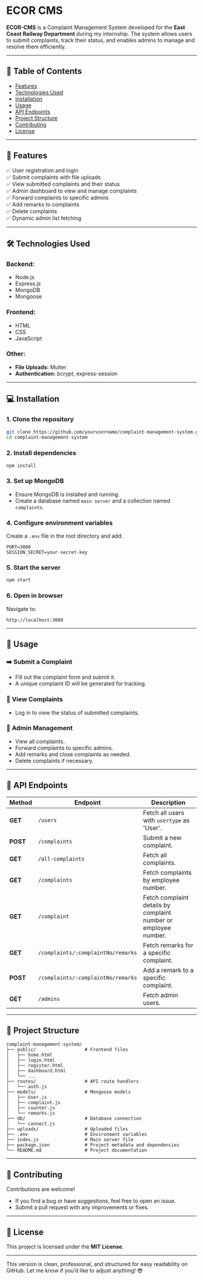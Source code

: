 # ECOR CMS
**ECOR-CMS** is a Complaint Management System developed for the **East Coast Railway Department** during my internship. The system allows users to submit complaints, track their status, and enables admins to manage and resolve them efficiently.

---

## 📖 Table of Contents  
- [Features](#features)  
- [Technologies Used](#technologies-used)  
- [Installation](#installation)  
- [Usage](#usage)  
- [API Endpoints](#api-endpoints)  
- [Project Structure](#project-structure)  
- [Contributing](#contributing)  
- [License](#license)  

---

## 🚀 Features  
✅ User registration and login  
✅ Submit complaints with file uploads  
✅ View submitted complaints and their status  
✅ Admin dashboard to view and manage complaints  
✅ Forward complaints to specific admins  
✅ Add remarks to complaints  
✅ Delete complaints  
✅ Dynamic admin list fetching  

---

## 🛠️ Technologies Used  
### **Backend:**  
- Node.js  
- Express.js  
- MongoDB  
- Mongoose  

### **Frontend:**  
- HTML  
- CSS  
- JavaScript  

### **Other:**  
- **File Uploads:** Multer  
- **Authentication:** bcrypt, express-session  

---

## 💻 Installation  

### 1. Clone the repository  
```bash
git clone https://github.com/yourusername/complaint-management-system.git
cd complaint-management-system
```

### 2. Install dependencies  
```bash
npm install
```

### 3. Set up MongoDB  
- Ensure MongoDB is installed and running.  
- Create a database named `main server` and a collection named `complaints`.  

### 4. Configure environment variables  
Create a `.env` file in the root directory and add:  
```plaintext
PORT=3000  
SESSION_SECRET=your-secret-key  
```

### 5. Start the server  
```bash
npm start
```

### 6. Open in browser  
Navigate to:  
```plaintext
http://localhost:3000
```

---

## 📌 Usage  
### ➡️ **Submit a Complaint**  
- Fill out the complaint form and submit it.  
- A unique complaint ID will be generated for tracking.  

### 🔎 **View Complaints**  
- Log in to view the status of submitted complaints.  

### 🔧 **Admin Management**  
- View all complaints.  
- Forward complaints to specific admins.  
- Add remarks and close complaints as needed.  
- Delete complaints if necessary.  

---

## 🔗 API Endpoints  

| Method | Endpoint | Description |
|--------|----------|-------------|
| **GET** | `/users` | Fetch all users with `usertype` as 'User'. |
| **POST** | `/complaints` | Submit a new complaint. |
| **GET** | `/all-complaints` | Fetch all complaints. |
| **GET** | `/complaints` | Fetch complaints by employee number. |
| **GET** | `/complaint` | Fetch complaint details by complaint number or employee number. |
| **GET** | `/complaints/:complaintNo/remarks` | Fetch remarks for a specific complaint. |
| **POST** | `/complaints/:complaintNo/remarks` | Add a remark to a specific complaint. |
| **GET** | `/admins` | Fetch admin users. |

---

## 📂 Project Structure  
```
complaint-management-system/
├── public/                  # Frontend files
│   ├── home.html
│   ├── login.html
│   ├── register.html
│   ├── dashboard.html
│   └── ...
├── routes/                  # API route handlers
│   └── auth.js
├── models/                  # Mongoose models
│   ├── User.js
│   ├── complaint.js
│   ├── counter.js
│   └── remarks.js
├── db/                      # Database connection
│   └── connect.js
├── uploads/                 # Uploaded files
├── .env                     # Environment variables
├── index.js                 # Main server file
├── package.json             # Project metadata and dependencies
└── README.md                # Project documentation
```

---

## 🤝 Contributing  
Contributions are welcome!  
- If you find a bug or have suggestions, feel free to open an issue.  
- Submit a pull request with any improvements or fixes.  

---

## 📄 License  
This project is licensed under the **MIT License**.  

---

This version is clean, professional, and structured for easy readability on GitHub. Let me know if you’d like to adjust anything! 😎
